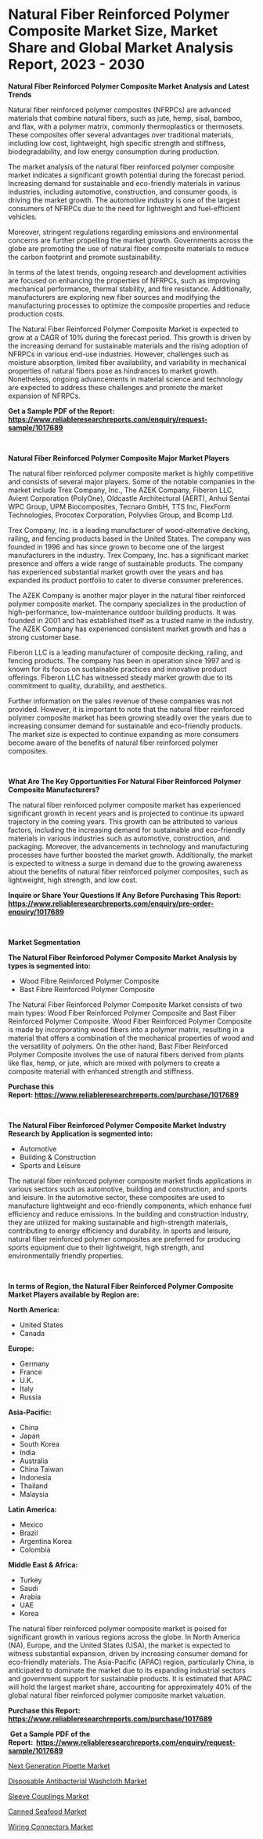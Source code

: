 <p><h1>Natural Fiber Reinforced Polymer Composite Market Size, Market Share and Global Market Analysis Report, 2023 - 2030</h1></p><p><strong>Natural Fiber Reinforced Polymer Composite Market Analysis and Latest Trends</strong></p>
<p><p>Natural fiber reinforced polymer composites (NFRPCs) are advanced materials that combine natural fibers, such as jute, hemp, sisal, bamboo, and flax, with a polymer matrix, commonly thermoplastics or thermosets. These composites offer several advantages over traditional materials, including low cost, lightweight, high specific strength and stiffness, biodegradability, and low energy consumption during production.</p><p>The market analysis of the natural fiber reinforced polymer composite market indicates a significant growth potential during the forecast period. Increasing demand for sustainable and eco-friendly materials in various industries, including automotive, construction, and consumer goods, is driving the market growth. The automotive industry is one of the largest consumers of NFRPCs due to the need for lightweight and fuel-efficient vehicles.</p><p>Moreover, stringent regulations regarding emissions and environmental concerns are further propelling the market growth. Governments across the globe are promoting the use of natural fiber composite materials to reduce the carbon footprint and promote sustainability.</p><p>In terms of the latest trends, ongoing research and development activities are focused on enhancing the properties of NFRPCs, such as improving mechanical performance, thermal stability, and fire resistance. Additionally, manufacturers are exploring new fiber sources and modifying the manufacturing processes to optimize the composite properties and reduce production costs.</p><p>The Natural Fiber Reinforced Polymer Composite Market is expected to grow at a CAGR of 10% during the forecast period. This growth is driven by the increasing demand for sustainable materials and the rising adoption of NFRPCs in various end-use industries. However, challenges such as moisture absorption, limited fiber availability, and variability in mechanical properties of natural fibers pose as hindrances to market growth. Nonetheless, ongoing advancements in material science and technology are expected to address these challenges and promote the market expansion of NFRPCs.</p></p>
<p><strong>Get a Sample PDF of the Report:&nbsp; <a href="https://www.reliableresearchreports.com/enquiry/request-sample/1017689">https://www.reliableresearchreports.com/enquiry/request-sample/1017689</a></strong></p>
<p>&nbsp;</p>
<p><strong>Natural Fiber Reinforced Polymer Composite Major Market Players</strong></p>
<p><p>The natural fiber reinforced polymer composite market is highly competitive and consists of several major players. Some of the notable companies in the market include Trex Company, Inc., The AZEK Company, Fiberon LLC, Avient Corporation (PolyOne), Oldcastle Architectural (AERT), Anhui Sentai WPC Group, UPM Biocomposites, Tecnaro GmbH, TTS Inc, FlexForm Technologies, Procotex Corporation, Polyvlies Group, and Bcomp Ltd.</p><p>Trex Company, Inc. is a leading manufacturer of wood-alternative decking, railing, and fencing products based in the United States. The company was founded in 1996 and has since grown to become one of the largest manufacturers in the industry. Trex Company, Inc. has a significant market presence and offers a wide range of sustainable products. The company has experienced substantial market growth over the years and has expanded its product portfolio to cater to diverse consumer preferences.</p><p>The AZEK Company is another major player in the natural fiber reinforced polymer composite market. The company specializes in the production of high-performance, low-maintenance outdoor building products. It was founded in 2001 and has established itself as a trusted name in the industry. The AZEK Company has experienced consistent market growth and has a strong customer base.</p><p>Fiberon LLC is a leading manufacturer of composite decking, railing, and fencing products. The company has been in operation since 1997 and is known for its focus on sustainable practices and innovative product offerings. Fiberon LLC has witnessed steady market growth due to its commitment to quality, durability, and aesthetics.</p><p>Further information on the sales revenue of these companies was not provided. However, it is important to note that the natural fiber reinforced polymer composite market has been growing steadily over the years due to increasing consumer demand for sustainable and eco-friendly products. The market size is expected to continue expanding as more consumers become aware of the benefits of natural fiber reinforced polymer composites.</p></p>
<p>&nbsp;</p>
<p><strong>What Are The Key Opportunities For Natural Fiber Reinforced Polymer Composite Manufacturers?</strong></p>
<p><p>The natural fiber reinforced polymer composite market has experienced significant growth in recent years and is projected to continue its upward trajectory in the coming years. This growth can be attributed to various factors, including the increasing demand for sustainable and eco-friendly materials in various industries such as automotive, construction, and packaging. Moreover, the advancements in technology and manufacturing processes have further boosted the market growth. Additionally, the market is expected to witness a surge in demand due to the growing awareness about the benefits of natural fiber reinforced polymer composites, such as lightweight, high strength, and low cost.</p></p>
<p><strong>Inquire or Share Your Questions If Any Before Purchasing This Report: <a href="https://www.reliableresearchreports.com/enquiry/pre-order-enquiry/1017689">https://www.reliableresearchreports.com/enquiry/pre-order-enquiry/1017689</a></strong></p>
<p>&nbsp;</p>
<p><strong>Market Segmentation</strong></p>
<p><strong>The Natural Fiber Reinforced Polymer Composite Market Analysis by types is segmented into:</strong></p>
<p><ul><li>Wood Fibre Reinforced Polymer Composite</li><li>Bast Fibre Reinforced Polymer Composite</li></ul></p>
<p><p>The Natural Fiber Reinforced Polymer Composite Market consists of two main types: Wood Fiber Reinforced Polymer Composite and Bast Fiber Reinforced Polymer Composite. Wood Fiber Reinforced Polymer Composite is made by incorporating wood fibers into a polymer matrix, resulting in a material that offers a combination of the mechanical properties of wood and the versatility of polymers. On the other hand, Bast Fiber Reinforced Polymer Composite involves the use of natural fibers derived from plants like flax, hemp, or jute, which are mixed with polymers to create a composite material with enhanced strength and stiffness.</p></p>
<p><strong>Purchase this Report:&nbsp;<a href="https://www.reliableresearchreports.com/purchase/1017689">https://www.reliableresearchreports.com/purchase/1017689</a></strong></p>
<p>&nbsp;</p>
<p><strong>The Natural Fiber Reinforced Polymer Composite Market Industry Research by Application is segmented into:</strong></p>
<p><ul><li>Automotive</li><li>Building & Construction</li><li>Sports and Leisure</li></ul></p>
<p><p>The natural fiber reinforced polymer composite market finds applications in various sectors such as automotive, building and construction, and sports and leisure. In the automotive sector, these composites are used to manufacture lightweight and eco-friendly components, which enhance fuel efficiency and reduce emissions. In the building and construction industry, they are utilized for making sustainable and high-strength materials, contributing to energy efficiency and durability. In sports and leisure, natural fiber reinforced polymer composites are preferred for producing sports equipment due to their lightweight, high strength, and environmentally friendly properties.</p></p>
<p>&nbsp;</p>
<p><strong>In terms of Region, the Natural Fiber Reinforced Polymer Composite Market Players available by Region are:</strong></p>
<p>
    <p> <strong> North America: </strong>
        <ul>
            <li>United States</li>
            <li>Canada</li>
        </ul>
        </p> 
    <p> <strong> Europe: </strong>
        <ul>
            <li>Germany</li>
            <li>France</li>
            <li>U.K.</li>
            <li>Italy</li>
            <li>Russia</li>
        </ul>
        </p> 
    <p> <strong> Asia-Pacific: </strong>
        <ul>
            <li>China</li>
            <li>Japan</li>
            <li>South Korea</li>
            <li>India</li>
            <li>Australia</li>
            <li>China Taiwan</li>
            <li>Indonesia</li>
            <li>Thailand</li>
            <li>Malaysia</li>
        </ul>
        </p> 
    <p> <strong> Latin America: </strong>
        <ul>
            <li>Mexico</li>
            <li>Brazil</li>
            <li>Argentina Korea</li>
            <li>Colombia</li>
        </ul>
        </p> 
    <p> <strong> Middle East & Africa: </strong>
        <ul>
            <li>Turkey</li>
            <li>Saudi</li>
            <li>Arabia</li>
            <li>UAE</li>
            <li>Korea</li>
        </ul>
    </p>
    </p>
<p><p>The natural fiber reinforced polymer composite market is poised for significant growth in various regions across the globe. In North America (NA), Europe, and the United States (USA), the market is expected to witness substantial expansion, driven by increasing consumer demand for eco-friendly materials. The Asia-Pacific (APAC) region, particularly China, is anticipated to dominate the market due to its expanding industrial sectors and government support for sustainable products. It is estimated that APAC will hold the largest market share, accounting for approximately 40% of the global natural fiber reinforced polymer composite market valuation.</p></p>
<p><strong>Purchase this Report: <a href="https://www.reliableresearchreports.com/purchase/1017689">https://www.reliableresearchreports.com/purchase/1017689</a></strong></p>
<p>&nbsp;<strong>Get a Sample PDF of the Report:&nbsp;&nbsp;<a href="https://www.reliableresearchreports.com/enquiry/request-sample/1017689">https://www.reliableresearchreports.com/enquiry/request-sample/1017689</a></strong></p>
<p><strong></strong></p>
<p><p><a href="https://www.reportprime.com/next-generation-pipette-r9626">Next Generation Pipette Market</a></p><p><a href="https://www.reportprime.com/disposable-antibacterial-washcloth-r9623">Disposable Antibacterial Washcloth Market</a></p><p><a href="https://medium.com/@jacks0866979/sleeve-couplings-market-size-growth-forecast-2023-2030-d736751765a9">Sleeve Couplings Market</a></p><p><a href="https://medium.com/@randyhuel1989/canned-seafood-market-size-growth-forecast-2023-2030-aa6efb64b94b">Canned Seafood Market</a></p><p><a href="https://www.linkedin.com/pulse/wiring-connectors-market-share-amp-new-trends-analysis-report-uvxse/">Wiring Connectors Market</a></p></p>